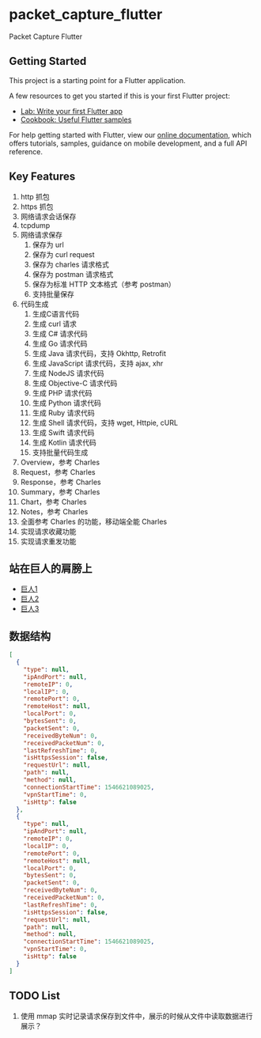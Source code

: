 # packet_capture_flutter

Packet Capture Flutter

## Getting Started

This project is a starting point for a Flutter application.

A few resources to get you started if this is your first Flutter project:

- [Lab: Write your first Flutter app](https://flutter.io/docs/get-started/codelab)
- [Cookbook: Useful Flutter samples](https://flutter.io/docs/cookbook)

For help getting started with Flutter, view our 
[online documentation](https://flutter.io/docs), which offers tutorials, 
samples, guidance on mobile development, and a full API reference.

## Key Features

1. http 抓包
2. https 抓包
3. 网络请求会话保存
4. tcpdump
5. 网络请求保存
    1. 保存为 url
    2. 保存为 curl request
    3. 保存为 charles 请求格式
    4. 保存为 postman 请求格式
    5. 保存为标准 HTTP 文本格式（参考 postman）
    6. 支持批量保存
6. 代码生成
    1. 生成C语言代码
    2. 生成 curl 请求
    3. 生成 C# 请求代码
    4. 生成 Go 请求代码
    5. 生成 Java 请求代码，支持 Okhttp, Retrofit
    6. 生成 JavaScript 请求代码，支持 ajax, xhr
    7. 生成 NodeJS 请求代码
    8. 生成 Objective-C 请求代码
    9. 生成 PHP 请求代码
    10. 生成 Python 请求代码
    11. 生成 Ruby 请求代码
    12. 生成 Shell 请求代码，支持 wget, Httpie, cURL
    13. 生成 Swift 请求代码
    14. 生成 Kotlin 请求代码
    15. 支持批量代码生成
7. Overview，参考 Charles
8. Request，参考 Charles
9. Response，参考 Charles
10. Summary，参考 Charles
11. Chart，参考 Charles
12. Notes，参考 Charles
13. 全面参考 Charles 的功能，移动端全能 Charles
14. 实现请求收藏功能
15. 实现请求重发功能

## 站在巨人的肩膀上

- [巨人1]()
- [巨人2]()
- [巨人3]()

## 数据结构

```json
[
  {
    "type": null,
    "ipAndPort": null,
    "remoteIP": 0,
    "localIP": 0,
    "remotePort": 0,
    "remoteHost": null,
    "localPort": 0,
    "bytesSent": 0,
    "packetSent": 0,
    "receivedByteNum": 0,
    "receivedPacketNum": 0,
    "lastRefreshTime": 0,
    "isHttpsSession": false,
    "requestUrl": null,
    "path": null,
    "method": null,
    "connectionStartTime": 1546621089025,
    "vpnStartTime": 0,
    "isHttp": false
  },
  {
    "type": null,
    "ipAndPort": null,
    "remoteIP": 0,
    "localIP": 0,
    "remotePort": 0,
    "remoteHost": null,
    "localPort": 0,
    "bytesSent": 0,
    "packetSent": 0,
    "receivedByteNum": 0,
    "receivedPacketNum": 0,
    "lastRefreshTime": 0,
    "isHttpsSession": false,
    "requestUrl": null,
    "path": null,
    "method": null,
    "connectionStartTime": 1546621089025,
    "vpnStartTime": 0,
    "isHttp": false
  }
]
```

## TODO List

1. 使用 mmap 实时记录请求保存到文件中，展示的时候从文件中读取数据进行展示？
